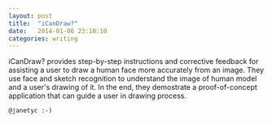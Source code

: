 ```yaml
---
layout: post
title:  "iCanDraw?"
date:   2014-01-06 23:10:10
categories: writing
---
```


iCanDraw? provides step-by-step instructions and corrective feedback for assisting a user to draw a human face more accurately from an image. They use face and sketch recognition to understand the image of human model and a user's drawing of it. In the end, they demostrate a proof-of-concept application that can guide a user in drawing process.

`@janetyc :-)`

